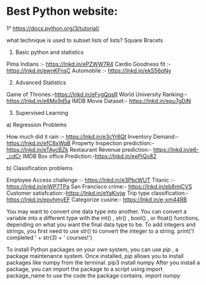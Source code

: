 

# Best Python website: 
1° https://docs.python.org/3/tutorial/



what technique  is used to subset lists of lists? 
Square Bracets


1. Basic python and statistics

Pima Indians :- https://lnkd.in/ePZWW7R4
Cardio Goodness fit :- https://lnkd.in/ewnKFnsC
Automobile :- https://lnkd.in/ekS56qNy

2. Advanced Statistics

Game of Thrones:-https://lnkd.in/eFvgQqsR
World University Ranking:-https://lnkd.in/e6Mx9d5a
IMDB Movie Dataset:- https://lnkd.in/epu7gDiN

3. Supervised Learning

a) Regression Problems

How much did it rain :- https://lnkd.in/e3cYr6Qt
Inventory Demand:- https://lnkd.in/efC8xWqB
Property Inspection predictiion:- https://lnkd.in/eTAycBZk
Restaurant Revenue prediction:- https://lnkd.in/e6-_cdCr
IMDB Box office Prediction:-https://lnkd.in/eePiQv82

b) Classification problems

Employee Access challenge :- https://lnkd.in/e3PbcWUT
Titanic :- https://lnkd.in/ejWP7TPa
San Francisco crime:- https://lnkd.in/eb8mjCVS
Customer satisfcation:-https://lnkd.in/eYaKivjw
Trip type classification:- https://lnkd.in/epvhmyEF
Categorize cusine:- https://lnkd.in/e-xm44RB





You may want to convert one data type into another. You can convert a variable into a different type with the int() , str() , bool() , or float() functions, depending on what you want the final data type to be. To add integers and strings, you first need to use str() to convert the integer to a string. 
print('I completed ' + str(3) + ' courses!')



To install Python packages on your own system, you can use *pip* , a package maintenance system. Once installed, *pip* allows you to install packages like numpy from the terminal. pip3 install numpy After you install a package, you can import the package to a script using import package_name to use the code the package contains. *import numpy*
